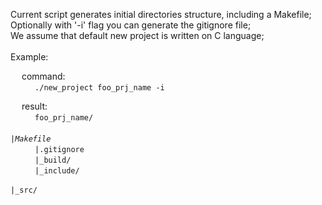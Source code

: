 Current script generates initial directories structure, including a Makefile; <br>
Optionally with '-i' flag you can generate the gitignore file; <br>
We assume that default new project is written on C language; <br>
<br>
	Example:
<br>

&emsp;
	command:
<br>
&emsp;&emsp;
<code>
	./new_project foo_prj_name -i
</code>
<br>

&emsp;
	result:
<br>
&emsp;&emsp;
<code>
	foo_prj_name/
</code>
<br>
&emsp;&emsp;
<code>
	|_Makefile
</code>
<br>
&emsp;&emsp;
<code>
	|_.gitignore
</code>
<br>
&emsp;&emsp;
<code>
	|_build/
</code>
<br>
&emsp;&emsp;
<code>
	|_include/
</code>
<br>
&emsp;&emsp;
<code>
	|_src/
</code>
